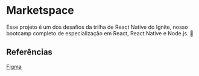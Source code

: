 # Marketspace

Esse projeto é um dos desafios da trilha de React Native do Ignite, nosso bootcamp completo de especialização em React, React Native e Node.js. 🚀

## Referências

[Figma](https://www.figma.com/file/15CNC5PrB1dUDnfnbYs3EI/Marketspace-%E2%80%A2-Desafio-React-Native-(Copy)?type=design&node-id=2-12&mode=dev)